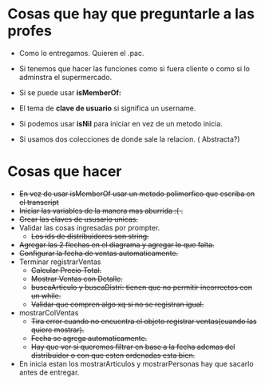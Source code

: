 # Cosas que hay que preguntarle a las profes
- Como lo entregamos. Quieren el .pac.
- Si tenemos que hacer las funciones como si fuera cliente o como si lo adminstra el supermercado.

- Si se puede usar **isMemberOf:**
- El tema de **clave de usuario** si significa un username.
- Si podemos usar **isNil** para iniciar en vez de un metodo inicia.
- Si usamos dos colecciones de donde sale la relacion. ( Abstracta?) 
# Cosas que hacer

- ~~En vez de usar isMemberOf usar un metodo polimorfico que escriba en el transcript~~
- ~~Iniciar las variables de la manera mas aburrida :( .~~
- ~~Crear las claves de ususario unicas.~~
- Validar las cosas ingresadas por prompter.
  - ~~Los ids de distribuidores son string.~~
- ~~Agregar las 2 flechas en el diagrama y agregar lo que falta.~~
- ~~Configurar la fecha de ventas automaticamente.~~
- Terminar registrarVentas
  - ~~Calcular Precio Total.~~
  - ~~Mostrar Ventas con Detalle.~~
  - ~~buscaArticulo y buscaDistri: tienen que no permitir incorrectos con un while.~~
  - ~~Validar que compren algo xq si no se registran igual.~~
- mostrarColVentas
  - ~~Tira error cuando no encuentra el objeto registrar ventas(cuando las quiere mostrar).~~
  - ~~Fecha se agrega automaticamente.~~
  - ~~Hay que ver si queremos filtrar en base a la fecha ademas del distribuidor o con que esten ordenadas esta bien.~~
- En inicia estan los mostrarArticulos y mostrarPersonas hay que sacarlo antes de entregar.

